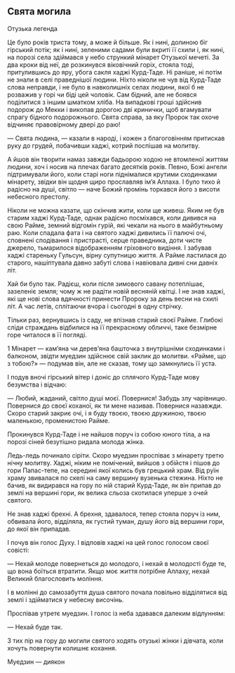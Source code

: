 ## Свята могила

Отузька легенда

Це було років триста тому, а може й більше. Як і нині, долиною біг гірський потік; як і нині, зеленими садами були вкриті її схили і, як нині, на порозі села здіймався у небо стрункий мінарет Отузької мечеті. За два кроки від неї, де розкинувся віковічний горіх, стояла тоді, притулившись до яру, убога сакля хаджі Курд-Таде. Ні раніше, ні потім не знали в селі праведнішої людини. Ніхто ніколи не чув від Курд-Таде слова неправди, і не було в навколишніх селах людини, якої б не розважив у горі чи біді цей чоловік. Сам бідний, але не боявся поділитися з іншим шматком хліба. На випадкові гроші здійснив подорож до Мекки і викопав дорогою дві кринички, щоб вгамувати спрагу бідного подорожнього. Свята справа, за яку Пророк так охоче відчиняє правовірному двері до раю!

— Свята людина, — казали в народі, і кожен з благоговінням притискав руку до грудей, побачивши хаджі, котрий поспішав на молитву.

А йшов він творити намаз завжди бадьорою ходою не втомленої життям людини, хоч і носив на плечах багато десятків років. Певно, Божі ангели підтримували його, коли старі ноги піднімалися крутими сходинками мінарету, звідки він щодня щиро прославляв ім’я Аллаха. І було тихо й радісно на душі, світло — наче Божий промінь торкався його з висоти небесного престолу.

Ніколи не можна казати, що скінчив жити, коли ще живеш. Яким не був старим хаджі Курд-Таде, однак радісно посміхався, коли дивився на свою Райме, земний відгомін гурій, які чекали на нього в майбутньому раю. Коли спадала фата і на святого хаджі дивились її палючі очі, сповнені сподівання і пристрасті, серце праведника, доти чисте джерело, тьмарилося відображенням гріховного видіння. І забував хаджі стареньку Гульсун, вірну супутницю життя. А Райме ластилася до старого, нашіптувала давно забуті слова і навіювала дивні сни давніх літ.

Хай би було так. Радієш, коли після зимового савану потеплішає, зазеленіє земля; чому ж не радіти новій весняній квітці. І не знав хаджі, які ще нові слова вдячності принести Пророку за день весни на схилі літ. А час летів, сплітаючи вчора і сьогодні в одну стрічку.

Тільки раз, вернувшись із саду, не впізнав старий своєї Райме. Глибокі сліди страждань відбилися на її прекрасному обличчі, таке безмірне горе читалося в її погляді.

1 Мінарет — кам’яна чи дерев’яна башточка з внутрішніми сходинками і балконом, звідти муедзин здійснює свій заклик до молитви. «Райме, що з тобою?» — подумав він, але не сказав, тому що замкнулись її уста.

І подув вночі гірський вітер і доніс до сплячого Курд-Таде мову безумства і відчаю:

— Любий, жаданий, світло душі моєї. Повернися! Забудь злу чарівницю. Повернися до своєї коханої, як ти мене називав. Повернися назавжди. Скоро старий закриє очі, і я буду твоєю, твоєю дружиною, твоєю маленькою, променистою Райме.

Прокинувся Курд-Таде і не найшов поруч із собою юного тіла, а на порозі сіней безутішно ридала молода жінка.

Ледь-ледь починало сіріти. Скоро муедзин проспіває з мінарету третю нічну молитву. Хаджі, ніким не помічений, вийшов з обійстя і пішов до гори Папас-тепе, на середині якої колись був грецький храм. Від руїн храму звивалася по скелі на саму вершину вузенька стежина. Ніхто не бачив, як видирався на гору по ній старий Курд-Таде, як він припав до землі на вершині гори, як велика сльоза скотилася уперше з очей святого.

Не знав хаджі брехні. А брехня, здавалося, тепер стояла поруч із ним, обвивала його, відділяла, як густий туман, душу його від вершини гори, до якої він припадав.

І почув він голос Духу. І відповів хаджі на цей голос голосом своєї совісті:

— Нехай молоде повернеться до молодого, і нехай в молодості буде те, що вона боїться втратити. Якщо моє життя потрібне Аллаху, нехай Великий благословить моління.

І в молінні до самозабуття душа святого почала повільно відділятися від землі і здійматися у небесну височінь.

Проспівав утретє муедзин. І голос із неба здавався далеким відлунням:

— Нехай буде так.

З тих пір на гору до могили святого ходять отузькі жінки і дівчата, коли хочуть повернути колишнє кохання.

Муедзин — диякон 
